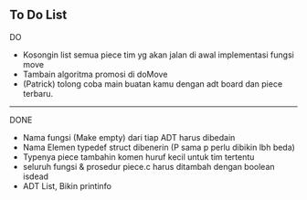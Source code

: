 ## To Do List

DO
- Kosongin list semua piece tim yg akan jalan di awal implementasi fungsi move
- Tambain algoritma promosi di doMove
- (Patrick) tolong coba main buatan kamu dengan adt board dan piece terbaru.

---

DONE
- Nama fungsi (Make empty) dari tiap ADT harus dibedain
- Nama Elemen typedef struct dibenerin (P sama p perlu dibikin lbh beda)
- Typenya piece tambahin komen huruf kecil untuk tim tertentu
- seluruh fungsi & prosedur piece.c harus ditambah dengan boolean isdead
- ADT List, Bikin printinfo


